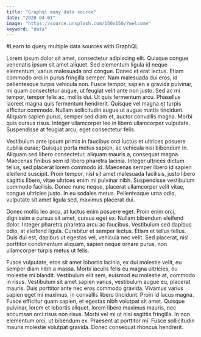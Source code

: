 ```yaml
---
title: "Graphql many data source"
date: "2020-04-01"
image: "https://source.unsplash.com/150x150/?welcome"
keyword: "data"
---
```


#Learn to query multiple data sources with GraphQL

Lorem ipsum dolor sit amet, consectetur adipiscing elit. Quisque congue venenatis ipsum sit amet aliquet. Sed elementum ligula id neque elementum, varius malesuada orci congue. Donec et erat lectus. Etiam commodo orci in purus fringilla semper. Nam malesuada dui eros, id pellentesque turpis vehicula non. Fusce tempor, sapien a gravida pulvinar, mi quam consectetur augue, ut feugiat velit ante non justo. Sed ac mi tempor, tempor felis ac, mollis dui. Ut quis fermentum arcu. Phasellus laoreet magna quis fermentum hendrerit. Quisque vel magna et turpis efficitur commodo. Nullam sollicitudin augue ut augue mattis tincidunt. Aliquam sapien purus, semper sed diam et, auctor convallis magna. Morbi quis cursus risus. Integer ullamcorper leo in libero ullamcorper vulputate. Suspendisse at feugiat arcu, eget consectetur felis.

Vestibulum ante ipsum primis in faucibus orci luctus et ultrices posuere cubilia curae; Quisque porta metus sapien, ac vehicula nisi bibendum in. Aliquam sed libero consectetur, aliquam mauris a, consequat magna. Maecenas finibus sem id libero pharetra lacinia. Integer ultrices dictum tellus, sed placerat lorem commodo id. Maecenas semper libero id sapien eleifend suscipit. Proin tempor, nisl sit amet malesuada facilisis, justo libero sagittis libero, vitae ultrices enim mi pulvinar nibh. Suspendisse vestibulum commodo facilisis. Donec nunc neque, placerat ullamcorper velit vitae, congue ultricies justo. In eu sodales metus. Pellentesque urna odio, vulputate sit amet ligula sed, maximus placerat dui.

Donec mollis leo arcu, at luctus enim posuere eget. Proin enim orci, dignissim a cursus sit amet, cursus eget ex. Nullam bibendum eleifend dolor. Integer pharetra pharetra arcu ac faucibus. Vestibulum sed dapibus odio, at eleifend ligula. Curabitur et semper lectus. Etiam et tellus tellus. Duis dui est, dapibus ut egestas vel, vehicula nec velit. Sed placerat, nisl porttitor condimentum aliquam, sapien neque ornare purus, non ullamcorper turpis metus ut felis.

Fusce vulputate, eros sit amet lobortis lacinia, ex dui molestie velit, eu semper diam nibh a massa. Morbi iaculis felis eu magna ultricies, eu molestie mi blandit. Vestibulum elit sem, euismod eu molestie at, commodo in risus. Vestibulum sit amet sapien varius, vestibulum augue eu, placerat mauris. Duis porttitor ante nec eros commodo gravida. Vivamus varius sapien eget mi maximus, in convallis libero tincidunt. Proin id lacus magna. Fusce efficitur quam sapien, et egestas nibh volutpat sit amet. Quisque pulvinar, lorem et lobortis aliquet, lorem libero maximus mauris, nec accumsan orci risus non risus. Morbi vel mi ut nisi sagittis fringilla. In non elementum orci, ut bibendum ex. Praesent at porttitor mi. Fusce sollicitudin mauris molestie volutpat gravida. Donec consequat rhoncus hendrerit.
